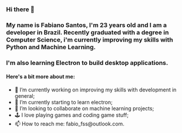 ### Hi there 👋

### My name is Fabiano Santos, I'm 23 years old and I am a developer in Brazil. Recently graduated with a degree in Computer Science, i'm currently improving my skills with Python and Machine Learning. 
### I'm also learning Electron to build desktop applications.

<div>
    <h4>Here's a bit more about me:</h4>
        <ul style="margin-bottom: 30px;">
            <li>
                🔭 I’m currently working on improving my skills with development in general;
            </li>
            <li>
                🌱 I’m currently starting to learn electron;
            </li>
            <li>
                👯 I’m looking to collaborate on machine learning projects;
            </li>
            <li>
                🕹 I love playing games and coding game stuff;
            </li>
            <li>
                📫 How to reach me: fabio_fss@outlook.com.
            </li>
        </ul>
</div>
